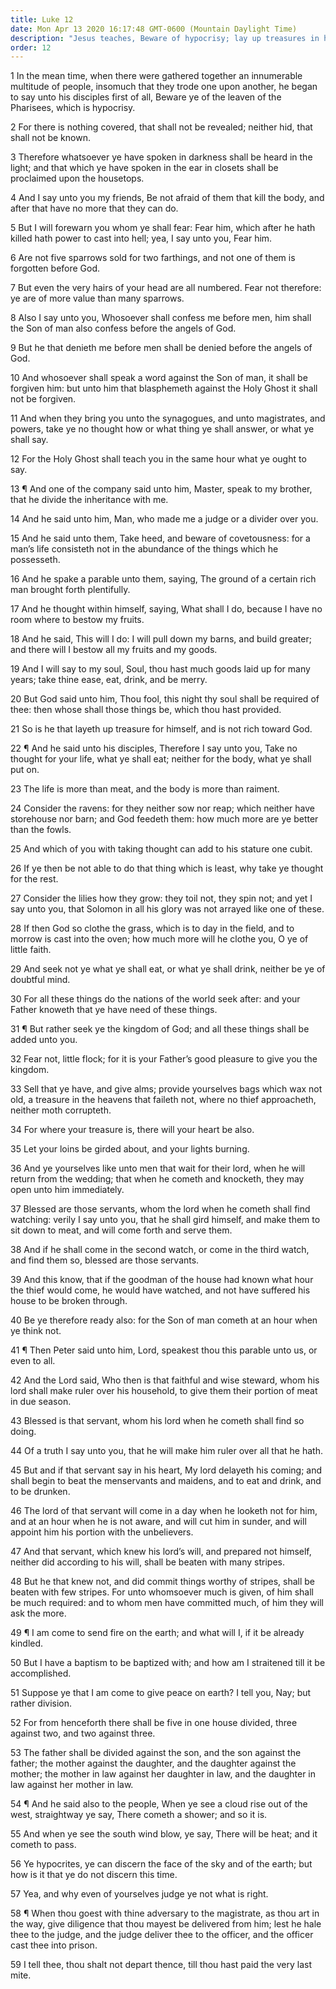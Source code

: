 ```yaml
---
title: Luke 12
date: Mon Apr 13 2020 16:17:48 GMT-0600 (Mountain Daylight Time)
description: "Jesus teaches, Beware of hypocrisy; lay up treasures in heaven rather than on earth; prepare for the coming of the Lord; where much is given, much is required; preaching the gospel causes division."
order: 12
---
```


1 In the mean time, when there were gathered together an innumerable multitude of people, insomuch that they trode one upon another, he began to say unto his disciples first of all, Beware ye of the leaven of the Pharisees, which is hypocrisy.

2 For there is nothing covered, that shall not be revealed; neither hid, that shall not be known.

3 Therefore whatsoever ye have spoken in darkness shall be heard in the light; and that which ye have spoken in the ear in closets shall be proclaimed upon the housetops.

4 And I say unto you my friends, Be not afraid of them that kill the body, and after that have no more that they can do.

5 But I will forewarn you whom ye shall fear: Fear him, which after he hath killed hath power to cast into hell; yea, I say unto you, Fear him.

6 Are not five sparrows sold for two farthings, and not one of them is forgotten before God.

7 But even the very hairs of your head are all numbered. Fear not therefore: ye are of more value than many sparrows.

8 Also I say unto you, Whosoever shall confess me before men, him shall the Son of man also confess before the angels of God.

9 But he that denieth me before men shall be denied before the angels of God.

10 And whosoever shall speak a word against the Son of man, it shall be forgiven him: but unto him that blasphemeth against the Holy Ghost it shall not be forgiven.

11 And when they bring you unto the synagogues, and unto magistrates, and powers, take ye no thought how or what thing ye shall answer, or what ye shall say.

12 For the Holy Ghost shall teach you in the same hour what ye ought to say.

13 ¶ And one of the company said unto him, Master, speak to my brother, that he divide the inheritance with me.

14 And he said unto him, Man, who made me a judge or a divider over you.

15 And he said unto them, Take heed, and beware of covetousness: for a man’s life consisteth not in the abundance of the things which he possesseth.

16 And he spake a parable unto them, saying, The ground of a certain rich man brought forth plentifully.

17 And he thought within himself, saying, What shall I do, because I have no room where to bestow my fruits.

18 And he said, This will I do: I will pull down my barns, and build greater; and there will I bestow all my fruits and my goods.

19 And I will say to my soul, Soul, thou hast much goods laid up for many years; take thine ease, eat, drink, and be merry.

20 But God said unto him, Thou fool, this night thy soul shall be required of thee: then whose shall those things be, which thou hast provided.

21 So is he that layeth up treasure for himself, and is not rich toward God.

22 ¶ And he said unto his disciples, Therefore I say unto you, Take no thought for your life, what ye shall eat; neither for the body, what ye shall put on.

23 The life is more than meat, and the body is more than raiment.

24 Consider the ravens: for they neither sow nor reap; which neither have storehouse nor barn; and God feedeth them: how much more are ye better than the fowls.

25 And which of you with taking thought can add to his stature one cubit.

26 If ye then be not able to do that thing which is least, why take ye thought for the rest.

27 Consider the lilies how they grow: they toil not, they spin not; and yet I say unto you, that Solomon in all his glory was not arrayed like one of these.

28 If then God so clothe the grass, which is to day in the field, and to morrow is cast into the oven; how much more will he clothe you, O ye of little faith.

29 And seek not ye what ye shall eat, or what ye shall drink, neither be ye of doubtful mind.

30 For all these things do the nations of the world seek after: and your Father knoweth that ye have need of these things.

31 ¶ But rather seek ye the kingdom of God; and all these things shall be added unto you.

32 Fear not, little flock; for it is your Father’s good pleasure to give you the kingdom.

33 Sell that ye have, and give alms; provide yourselves bags which wax not old, a treasure in the heavens that faileth not, where no thief approacheth, neither moth corrupteth.

34 For where your treasure is, there will your heart be also.

35 Let your loins be girded about, and your lights burning.

36 And ye yourselves like unto men that wait for their lord, when he will return from the wedding; that when he cometh and knocketh, they may open unto him immediately.

37 Blessed are those servants, whom the lord when he cometh shall find watching: verily I say unto you, that he shall gird himself, and make them to sit down to meat, and will come forth and serve them.

38 And if he shall come in the second watch, or come in the third watch, and find them so, blessed are those servants.

39 And this know, that if the goodman of the house had known what hour the thief would come, he would have watched, and not have suffered his house to be broken through.

40 Be ye therefore ready also: for the Son of man cometh at an hour when ye think not.

41 ¶ Then Peter said unto him, Lord, speakest thou this parable unto us, or even to all.

42 And the Lord said, Who then is that faithful and wise steward, whom his lord shall make ruler over his household, to give them their portion of meat in due season.

43 Blessed is that servant, whom his lord when he cometh shall find so doing.

44 Of a truth I say unto you, that he will make him ruler over all that he hath.

45 But and if that servant say in his heart, My lord delayeth his coming; and shall begin to beat the menservants and maidens, and to eat and drink, and to be drunken.

46 The lord of that servant will come in a day when he looketh not for him, and at an hour when he is not aware, and will cut him in sunder, and will appoint him his portion with the unbelievers.

47 And that servant, which knew his lord’s will, and prepared not himself, neither did according to his will, shall be beaten with many stripes.

48 But he that knew not, and did commit things worthy of stripes, shall be beaten with few stripes. For unto whomsoever much is given, of him shall be much required: and to whom men have committed much, of him they will ask the more.

49 ¶ I am come to send fire on the earth; and what will I, if it be already kindled.

50 But I have a baptism to be baptized with; and how am I straitened till it be accomplished.

51 Suppose ye that I am come to give peace on earth? I tell you, Nay; but rather division.

52 For from henceforth there shall be five in one house divided, three against two, and two against three.

53 The father shall be divided against the son, and the son against the father; the mother against the daughter, and the daughter against the mother; the mother in law against her daughter in law, and the daughter in law against her mother in law.

54 ¶ And he said also to the people, When ye see a cloud rise out of the west, straightway ye say, There cometh a shower; and so it is.

55 And when ye see the south wind blow, ye say, There will be heat; and it cometh to pass.

56 Ye hypocrites, ye can discern the face of the sky and of the earth; but how is it that ye do not discern this time.

57 Yea, and why even of yourselves judge ye not what is right.

58 ¶ When thou goest with thine adversary to the magistrate, as thou art in the way, give diligence that thou mayest be delivered from him; lest he hale thee to the judge, and the judge deliver thee to the officer, and the officer cast thee into prison.

59 I tell thee, thou shalt not depart thence, till thou hast paid the very last mite.
